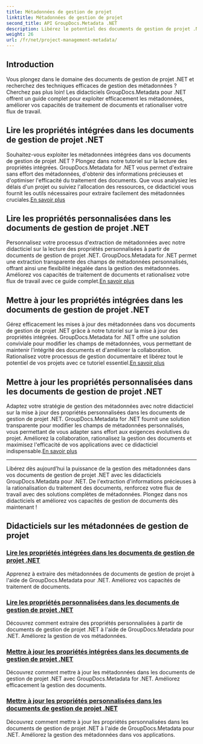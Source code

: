 ```yaml
---
title: Métadonnées de gestion de projet
linktitle: Métadonnées de gestion de projet
second_title: API GroupDocs.Metadata .NET
description: Libérez le potentiel des documents de gestion de projet .NET avec les didacticiels GroupDocs.Metadata pour .NET. Extrayez, mettez à jour et gérez les métadonnées sans effort.
weight: 26
url: /fr/net/project-management-metadata/
---
```


## Introduction

Vous plongez dans le domaine des documents de gestion de projet .NET et recherchez des techniques efficaces de gestion des métadonnées ? Cherchez pas plus loin! Les didacticiels GroupDocs.Metadata pour .NET offrent un guide complet pour exploiter efficacement les métadonnées, améliorer vos capacités de traitement de documents et rationaliser votre flux de travail.

## Lire les propriétés intégrées dans les documents de gestion de projet .NET

 Souhaitez-vous exploiter les métadonnées intégrées dans vos documents de gestion de projet .NET ? Plongez dans notre tutoriel sur la lecture des propriétés intégrées. GroupDocs.Metadata for .NET vous permet d'extraire sans effort des métadonnées, d'obtenir des informations précieuses et d'optimiser l'efficacité du traitement des documents. Que vous analysiez les délais d'un projet ou suiviez l'allocation des ressources, ce didacticiel vous fournit les outils nécessaires pour extraire facilement des métadonnées cruciales.[En savoir plus](./read-built-in-properties-project-management-documents/)

## Lire les propriétés personnalisées dans les documents de gestion de projet .NET

 Personnalisez votre processus d'extraction de métadonnées avec notre didacticiel sur la lecture des propriétés personnalisées à partir de documents de gestion de projet .NET. GroupDocs.Metadata for .NET permet une extraction transparente des champs de métadonnées personnalisés, offrant ainsi une flexibilité inégalée dans la gestion des métadonnées. Améliorez vos capacités de traitement de documents et rationalisez votre flux de travail avec ce guide complet.[En savoir plus](./read-custom-properties-project-management-documents/)

## Mettre à jour les propriétés intégrées dans les documents de gestion de projet .NET

 Gérez efficacement les mises à jour des métadonnées dans vos documents de gestion de projet .NET grâce à notre tutoriel sur la mise à jour des propriétés intégrées. GroupDocs.Metadata for .NET offre une solution conviviale pour modifier les champs de métadonnées, vous permettant de maintenir l'intégrité des documents et d'améliorer la collaboration. Rationalisez votre processus de gestion documentaire et libérez tout le potentiel de vos projets avec ce tutoriel essentiel.[En savoir plus](./update-built-in-properties-project-management-documents/)

## Mettre à jour les propriétés personnalisées dans les documents de gestion de projet .NET

Adaptez votre stratégie de gestion des métadonnées avec notre didacticiel sur la mise à jour des propriétés personnalisées dans les documents de gestion de projet .NET. GroupDocs.Metadata for .NET fournit une solution transparente pour modifier les champs de métadonnées personnalisés, vous permettant de vous adapter sans effort aux exigences évolutives du projet. Améliorez la collaboration, rationalisez la gestion des documents et maximisez l'efficacité de vos applications avec ce didacticiel indispensable.[En savoir plus](./update-custom-properties-project-management-documents/)

----

Libérez dès aujourd’hui la puissance de la gestion des métadonnées dans vos documents de gestion de projet .NET avec les didacticiels GroupDocs.Metadata pour .NET. De l'extraction d'informations précieuses à la rationalisation du traitement des documents, renforcez votre flux de travail avec des solutions complètes de métadonnées. Plongez dans nos didacticiels et améliorez vos capacités de gestion de documents dès maintenant !
## Didacticiels sur les métadonnées de gestion de projet
### [Lire les propriétés intégrées dans les documents de gestion de projet .NET](./read-built-in-properties-project-management-documents/)
Apprenez à extraire des métadonnées de documents de gestion de projet à l'aide de GroupDocs.Metadata pour .NET. Améliorez vos capacités de traitement de documents.
### [Lire les propriétés personnalisées dans les documents de gestion de projet .NET](./read-custom-properties-project-management-documents/)
Découvrez comment extraire des propriétés personnalisées à partir de documents de gestion de projet .NET à l'aide de GroupDocs.Metadata pour .NET. Améliorez la gestion de vos métadonnées.
### [Mettre à jour les propriétés intégrées dans les documents de gestion de projet .NET](./update-built-in-properties-project-management-documents/)
Découvrez comment mettre à jour les métadonnées dans les documents de gestion de projet .NET avec GroupDocs.Metadata for .NET. Améliorez efficacement la gestion des documents.
### [Mettre à jour les propriétés personnalisées dans les documents de gestion de projet .NET](./update-custom-properties-project-management-documents/)
Découvrez comment mettre à jour les propriétés personnalisées dans les documents de gestion de projet .NET à l'aide de GroupDocs.Metadata pour .NET. Améliorez la gestion des métadonnées dans vos applications.